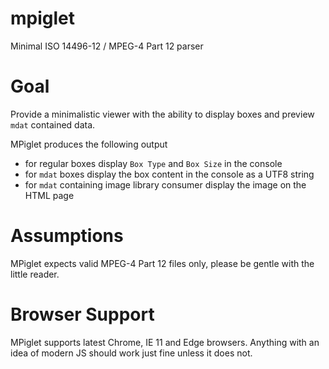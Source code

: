 # mpiglet
Minimal ISO 14496-12 / MPEG-4 Part 12 parser

# Goal
Provide a minimalistic viewer with the ability to display boxes and preview `mdat` contained data.

MPiglet produces the following output

- for regular boxes display `Box Type` and `Box Size` in the console
- for `mdat` boxes display the box content in the console as a UTF8 string
- for `mdat` containing image library consumer display the image on the HTML page

# Assumptions
MPiglet expects valid MPEG-4 Part 12 files only, please be gentle with the little reader. 

# Browser Support
MPiglet supports latest Chrome, IE 11 and Edge browsers.
Anything with an idea of modern JS should work just fine unless it does not.
